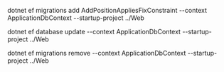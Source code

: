 ﻿dotnet ef migrations add AddPositionAppliesFixConstraint --context ApplicationDbContext --startup-project ../Web

dotnet ef database update --context ApplicationDbContext --startup-project ../Web

dotnet ef migrations remove --context ApplicationDbContext --startup-project ../Web